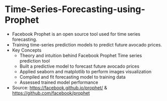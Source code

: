 # Time-Series-Forecasting-using-Prophet
- Facebook Prophet is an open source tool used for time series forecasting.
- Training time-series prediction models to predict future avocado prices.
- Key Concepts
  - Theory and intuition behind Facebook Prophet Time series prediction tool
  - Built a predictive model to forecast future avocado prices
  - Applied seaborn and matplotlib to perform images visualization
  - Compiled and fit forecasting model to training data
  - Assessed trained model performance
- Source: https://facebook.github.io/prophet/ & https://github.com/facebook/prophet
